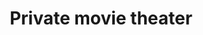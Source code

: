 ---
layout: "pages/privatni-kino.njk"

title: 'Private movie theater'
description: 'Enjoy a unique movie night in our private cinema. Cozy ambience, best sound and picture just for you.'
permalink: 'en/privatni-kino/'

eleventyNavigation:
  key: Private movie theater
  parent: Services and experiences
  order: 200


landing:
  breadcrumbsHome: Home
  breadcrumbsCurrent: Private movie theater

  heading: Private movie theater

  mouseIconAlt: Computer mouse icon

  imageUrl: /assets/images/cinema/cinema.jpg
  imageAlt: Cinema with red chairs


contentOne:
  topper: Private movie theater
  heading: Private cinema in a historic fortress - an unforgettable movie experience

  imageUrl: /assets/images/cinema/cinema.jpg
  imageAlt: Cinema with red chairs

  paragraphs:
    - text: Experience an enchanting evening where reality and fairy tales meet... Sit at a table floating directly on the surface of the pond and let yourself be carried away by the atmosphere, as if you had just found yourself in the world of the fairy tale The Princess of the Mill. As she walked on the surface of the water, you will feel as if you are floating - far away from the hustle and bustle of the world, surrounded by the silence of nature, the mirror of the surface and the light of the candles.

  cta: Reservation
---